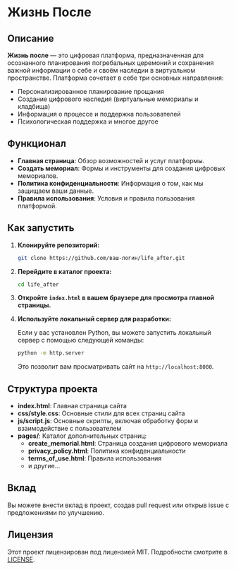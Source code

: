 # Жизнь После

## Описание

**Жизнь после** — это цифровая платформа, предназначенная для осознанного планирования погребальных церемоний и сохранения важной информации о себе и своём наследии в виртуальном пространстве. Платформа сочетает в себе три основных направления:
- Персонализированное планирование прощания
- Создание цифрового наследия (виртуальные мемориалы и кладбища)
- Информация о процессе и поддержка пользователей
- Психологическая поддержка и многое другое

## Функционал

- **Главная страница**: Обзор возможностей и услуг платформы.
- **Создать мемориал**: Формы и инструменты для создания цифровых мемориалов.
- **Политика конфиденциальности**: Информация о том, как мы защищаем ваши данные.
- **Правила использования**: Условия и правила пользования платформой.

## Как запустить

1. **Клонируйте репозиторий:**

    ```bash
    git clone https://github.com/ваш-логин/life_after.git
    ```

2. **Перейдите в каталог проекта:**

    ```bash
    cd life_after
    ```

3. **Откройте `index.html` в вашем браузере для просмотра главной страницы.**

4. **Используйте локальный сервер для разработки:**

    Если у вас установлен Python, вы можете запустить локальный сервер с помощью следующей команды:

    ```bash
    python -m http.server
    ```

    Это позволит вам просматривать сайт на `http://localhost:8000`.

## Структура проекта

- **index.html**: Главная страница сайта
- **css/style.css**: Основные стили для всех страниц сайта
- **js/script.js**: Основные скрипты, включая обработку форм и взаимодействие с пользователем
- **pages/**: Каталог дополнительных страниц:
  - **create_memorial.html**: Страница создания цифрового мемориала
  - **privacy_policy.html**: Политика конфиденциальности
  - **terms_of_use.html**: Правила использования
  - и другие...

## Вклад

Вы можете внести вклад в проект, создав pull request или открыв issue с предложениями по улучшению.

## Лицензия

Этот проект лицензирован под лицензией MIT. Подробности смотрите в [LICENSE](LICENSE).
